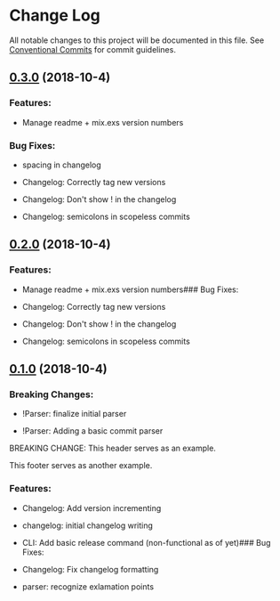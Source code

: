 # Change Log

All notable changes to this project will be documented in this file.
See [Conventional Commits](Https://conventionalcommits.org) for commit guidelines.



<!-- changelog -->

## [0.3.0](https://github.com/zachdaniel/git_ops/compare/master@0.2.0...master@0.3.0) (2018-10-4)


### Features:

* Manage readme + mix.exs version numbers

### Bug Fixes:

* spacing in changelog

* Changelog: Correctly tag new versions

* Changelog: Don't show ! in the changelog

* Changelog: semicolons in scopeless commits

## [0.2.0](https://github.com/zachdaniel/git_ops/compare/master@0.1.0...master@0.2.0) (2018-10-4)


### Features:

* Manage readme + mix.exs version numbers### Bug Fixes:

* Changelog: Correctly tag new versions

* Changelog: Don't show ! in the changelog

* Changelog: semicolons in scopeless commits


## [0.1.0](https://github.com/zachdaniel/git_ops/compare/master@0.1.0...master@1.0.0) (2018-10-4)


### Breaking Changes:

* !Parser: finalize initial parser

* !Parser: Adding a basic commit parser

BREAKING CHANGE: This header serves as an example.

This footer serves as another example.

### Features:

* Changelog: Add version incrementing

* changelog: initial changelog writing

* CLI: Add basic release command (non-functional as of yet)### Bug Fixes:

* Changelog: Fix changelog formatting

* parser: recognize exlamation points
